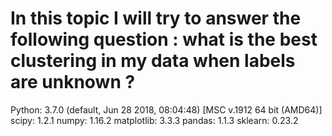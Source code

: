 # In this topic I will try to answer the following question : what is the best clustering in my data when labels are unknown ?
Python: 3.7.0 (default, Jun 28 2018, 08:04:48) [MSC v.1912 64 bit (AMD64)]
scipy: 1.2.1
numpy: 1.16.2
matplotlib: 3.3.3
pandas: 1.1.3
sklearn: 0.23.2
